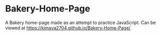 # Bakery-Home-Page
A Bakery home-page made as an attempt to practice JavaScript.
Can be viewed at https://kimaya2704.github.io/Bakery-Home-Page/
